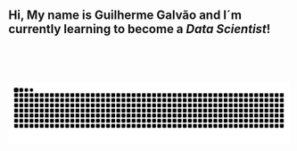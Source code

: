<br />

## Hi, My name is Guilherme Galvão and I´m currently learning to become a *Data Scientist*!

<br />
<br />
<br />


<div>
  
![Snake animation](https://github.com/GalvaoGui/GalvaoGui/blob/output/github-contribution-grid-snake.svg)

</div>



  
<!--
**GalvaoGui/GalvaoGui** is a ✨ _special_ ✨ repository because its `README.md` (this file) appears on your GitHub profile.

Here are some ideas to get you started:

- 🔭 I’m currently working on ...
- 🌱 I’m currently learning ...
- 👯 I’m looking to collaborate on ...
- 🤔 I’m looking for help with ...
- 💬 Ask me about ...
- 📫 How to reach me: ...
- 😄 Pronouns: ...
- ⚡ Fun fact: ...
-->
